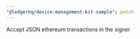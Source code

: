 ```yaml
---
"@ledgerhq/device-management-kit-sample": patch
---
```


Accept JSON ethereum transactions in the signer
